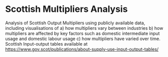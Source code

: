 # Scottish Multipliers Analysis

Analysis of Scottish Output Multipliers using publicly available data, including visualisations of a) how multipliers vary between industries b) how multipliers are affected by key factors such as domestic intermediate input usage and domestic labour usage c) how multipliers have varied over time. Scottish Input-output tables available at https://www.gov.scot/publications/about-supply-use-input-output-tables/
